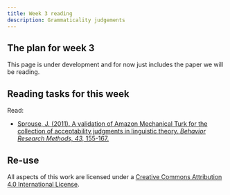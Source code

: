 ```yaml
---
title: Week 3 reading
description: Grammaticality judgements
---
```


## The plan for week 3

This page is under development and for now just includes the paper we will be reading.


## Reading tasks for this week

Read:
- [Sprouse, J. (2011). A validation of Amazon Mechanical Turk for the collection of acceptability judgments in linguistic theory.
*Behavior Research Methods, 43,* 155-167.](https://doi.org/10.3758/s13428-010-0039-7)


## Re-use

All aspects of this work are licensed under a [Creative Commons Attribution 4.0 International License](http://creativecommons.org/licenses/by/4.0/).
